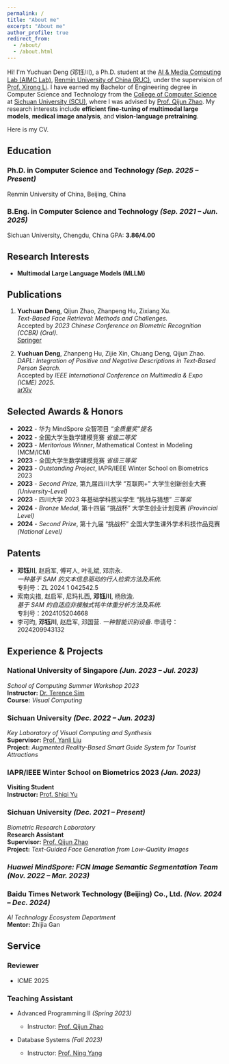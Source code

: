 ```yaml
---
permalink: /
title: "About me"
excerpt: "About me"
author_profile: true
redirect_from: 
  - /about/
  - /about.html
---
```


Hi! I'm Yuchuan Deng (邓钰川), a Ph.D. student at the [AI & Media Computing Lab (AIMC Lab)](https://ruc-aimc-lab.github.io/), [Renmin University of China (RUC)](https://www.ruc.edu.cn/), under the supervision of [Prof. Xirong Li](https://lixirong.net/).
I have earned my Bachelor of Engineering degree in Computer Science and Technology from the [College of Computer Science](https://cs.scu.edu.cn/) at [Sichuan University (SCU)](https://www.scu.edu.cn/), where I was advised by [Prof. Qijun Zhao](http://www.scubrl.org/qjzhao). 
My research interests include **efficient fine-tuning of multimodal large models**, **medical image analysis**, and **vision-language pretraining**.

Here is my CV.


## Education
### Ph.D. in Computer Science and Technology *(Sep. 2025 – Present)*  
Renmin University of China, Beijing, China  


### B.Eng. in Computer Science and Technology *(Sep. 2021 – Jun. 2025)*  
Sichuan University, Chengdu, China 
GPA: **3.86/4.00**


## Research Interests
- **Multimodal Large Language Models (MLLM)**  



## Publications
1. **Yuchuan Deng**, Qijun Zhao, Zhanpeng Hu, Zixiang Xu.  
   *Text-Based Face Retrieval: Methods and Challenges.*  
   Accepted by *2023 Chinese Conference on Biometric Recognition (CCBR) (Oral).*  
   [Springer](https://link.springer.com/chapter/10.1007/978-981-99-8565-4_15)

2. **Yuchuan Deng**, Zhanpeng Hu, Zijie Xin, Chuang Deng, Qijun Zhao.  
   *DAPL: Integration of Positive and Negative Descriptions in Text-Based Person Search.*  
   Accepted by *IEEE International Conference on Multimedia & Expo (ICME) 2025*.  
   [arXiv](https://arxiv.org/abs/2405.07459)



## Selected Awards & Honors
- **2022** - 华为 MindSpore 众智项目 *“金质量奖”提名*  
- **2022** - 全国大学生数学建模竞赛 *省级二等奖*  
- **2023** - *Meritorious Winner*, Mathematical Contest in Modeling (MCM/ICM)  
- **2023** - 全国大学生数学建模竞赛 *省级三等奖*  
- **2023** - *Outstanding Project*, IAPR/IEEE Winter School on Biometrics 2023  
- **2023** - *Second Prize*, 第九届四川大学 “互联网+” 大学生创新创业大赛 *(University-Level)*  
- **2023** - 四川大学 2023 年基础学科拔尖学生 “挑战与猜想” *三等奖*  
- **2024** - *Bronze Medal*, 第十四届 “挑战杯” 大学生创业计划竞赛 *(Provincial Level)*  
- **2024** - *Second Prize*, 第十九届 “挑战杯” 全国大学生课外学术科技作品竞赛 *(National Level)*  



## Patents
- **邓钰川**, 赵启军, 傅可人, 叶礼斌, 邓宗永.  
  *一种基于 SAM 的文本信息驱动的行人检索方法及系统.*  
  专利号：ZL 2024 1 042542.5  
- 索南尖措, 赵启军, 尼玛扎西, **邓钰川**, 杨欣渝.  
  *基于 SAM 的自适应非接触式牦牛体重分析方法及系统.*  
  专利号：2024105204668  
- 李可昀, **邓钰川**, 赵启军, 邓国营.
  *一种智能识别设备*. 
  申请号：2024209943132



## Experience & Projects
### **National University of Singapore** *(Jun. 2023 – Jul. 2023)*  
*School of Computing Summer Workshop 2023*  
**Instructor:** [Dr. Terence Sim](https://www.comp.nus.edu.sg/cs/people/tsim/)  
**Course:** *Visual Computing*  


### **Sichuan University** *(Dec. 2022 – Jun. 2023)*  
*Key Laboratory of Visual Computing and Synthesis*  
**Supervisor:** [Prof. Yanli Liu](http://vs.scu.edu.cn/info/1062/1357.htm)  
**Project:** *Augmented Reality-Based Smart Guide System for Tourist Attractions*  


### **IAPR/IEEE Winter School on Biometrics 2023** *(Jan. 2023)*  
**Visiting Student**  
**Instructor:** [Prof. Shiqi Yu](https://www.sustech.edu.cn/zh/faculties/yushiqi.html)  


### **Sichuan University** *(Dec. 2021 – Present)*  
*Biometric Research Laboratory*  
**Research Assistant**  
**Supervisor:** [Prof. Qijun Zhao](http://www.scubrl.org/qjzhao)  
**Project:** *Text-Guided Face Generation from Low-Quality Images*  


### *Huawei MindSpore: FCN Image Semantic Segmentation Team* *(Nov. 2022 – Mar. 2023)*  


### **Baidu Times Network Technology (Beijing) Co., Ltd.** *(Nov. 2024 – Dec. 2024)*  
*AI Technology Ecosystem Department*  
**Mentor:** Zhijia Gan  


## Service 
### Reviewer
- ICME 2025  

### Teaching Assistant  

- Advanced Programming II *(Spring 2023)*  
  - Instructor: [Prof. Qijun Zhao](http://www.scubrl.org/qjzhao)  


- Database Systems *(Fall 2023)*  
  - Instructor: [Prof. Ning Yang](https://yneversky.github.io/)  

